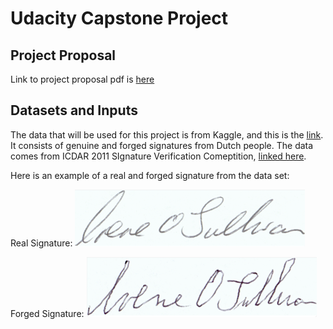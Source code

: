 # Udacity Capstone Project
## Project Proposal
Link to project proposal pdf is [here](https://github.com/SJHageman/udacity-mle-capstone/blob/main/proposal/proposal.pdf)


## Datasets and Inputs
The data that will be used for this project is from Kaggle, and this is the [link](https://www.kaggle.com/datasets/robinreni/signature-verification-dataset).  It consists of genuine and forged signatures from Dutch people.  The data comes from ICDAR 2011 SIgnature Verification Comeptition, [linked here](http://www.iapr-tc11.org/mediawiki/index.php/ICDAR_2011_Signature_Verification_Competition_(SigComp2011)).

Here is an example of a real and forged signature from the data set:

Real Signature: 
![real_signature](https://github.com/SJHageman/udacity-mle-capstone/blob/main/proposal/attachments/real_signature.png)

Forged Signature: 
![forged_signature](https://github.com/SJHageman/udacity-mle-capstone/blob/main/proposal/attachments/forged_signature.png)


